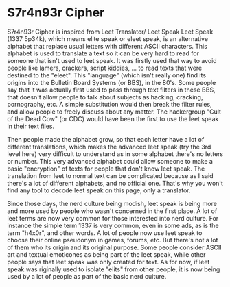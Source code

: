 # S7r4n93r Cipher
S7r4n93r Cipher is inspired from Leet Translator/ Leet Speak
        Leet Speak (1337 5p34k), which means elite speak or eleet speak, is an alternative alphabet that replace usual letters with different ASCII characters. This alphabet is used to translate a text so it can be very hard to read for someone that isn't used to leet speak. It was firstly used that way to avoid people like lamers, crackers, script kiddies, ... to read texts that were destined to the "eleet".
This "language" (which isn't really one) find its origins into the Bulletin Board Systems (or BBS), in the 80's. Some people say that it was actually first used to pass through text filters in these BBS, that doesn't allow people to talk about subjects as hacking, cracking, pornography, etc. A simple substitution would then break the filter rules, and allow people to freely discuss about any matter. The hackergroup "Cult of the Dead Cow" (or CDC) would have been the first to use the leet speak in their text files.

Then people made the alphabet grow, so that each letter have a lot of different translations, which makes the advanced leet speak (try the 3rd level here) very difficult to understand as in some alphabet there's no letters or number. This very advanced alphabet could allow someone to make a basic "encryption" of texts for people that don't know leet speak. The translation from leet to normal text can be complicated because as I said there's a lot of different alphabets, and no official one. That's why you won't find any tool to decode leet speak on this page, only a translator.

Since those days, the nerd culture being modish, leet speak is being more and more used by people who wasn't concerned in the first place. A lot of leet terms are now very common for those interested into nerd culture. For instance the simple term 1337 is very common, even in some ads, as is the term "h4x0r", and other words. A lot of people now use leet speak to choose their online pseudonym in games, forums, etc. But there's not a lot of them who its origin and its original purpose.
Some people consider ASCII art and textual emoticones as being part of the leet speak, while other people says that leet speak was only created for text. As for now, if leet speak was riginally used to isolate "elits" from other people, it is now being used by a lot of people as part of the basic nerd culture.
